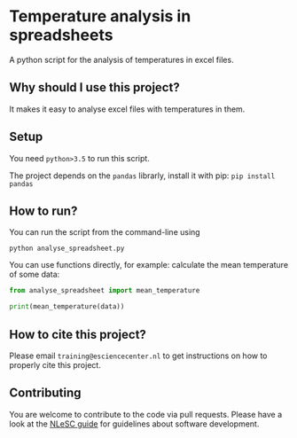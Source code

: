 # Temperature analysis in spreadsheets

A python script for the analysis of temperatures in excel files.

## Why should I use this project?

It makes it easy to analyse excel files with temperatures in them.

## Setup

You need `python>3.5` to run this script.

The project depends on the `pandas` librarly, install it with pip: `pip install pandas`

## How to run?
You can run the script from the command-line using
```
python analyse_spreadsheet.py
```

You can use functions directly, for example: calculate the mean temperature of some data:
```python
from analyse_spreadsheet import mean_temperature

print(mean_temperature(data))
```

## How to cite this project?
Please email `training@esciencecenter.nl` to get instructions on how to properly cite this project.


## Contributing

You are welcome to contribute to the code via pull requests.  Please have a
look at the [NLeSC
guide](https://nlesc.gitbooks.io/guide/content/software/software_overview.html)
for guidelines about software development.
